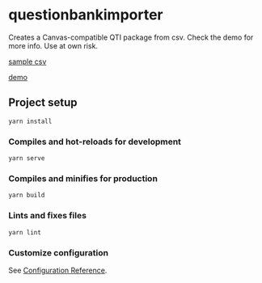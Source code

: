 # questionbankimporter

Creates a Canvas-compatible QTI package from csv. Check the demo for more info. Use at own risk.

[sample csv](./src/assets/test.csv)

[demo](https://sleepy-gates-15bf1b.netlify.app/)

## Project setup
```
yarn install
```

### Compiles and hot-reloads for development
```
yarn serve
```

### Compiles and minifies for production
```
yarn build
```

### Lints and fixes files
```
yarn lint
```

### Customize configuration
See [Configuration Reference](https://cli.vuejs.org/config/).
